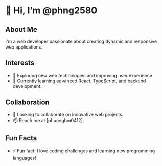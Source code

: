 # 👋 Hi, I’m @phng2580

## About Me
I'm a web developer passionate about creating dynamic and responsive web applications.

## Interests
- 👀 Exploring new web technologies and improving user experience.
- 🌱 Currently learning advanced React, TypeScript, and backend development.

## Collaboration
- 💞️ Looking to collaborate on innovative web projects.
- 📫 Reach me at [phuongbm0412].

## Fun Facts
- ⚡ Fun fact: I love coding challenges and learning new programming languages!


